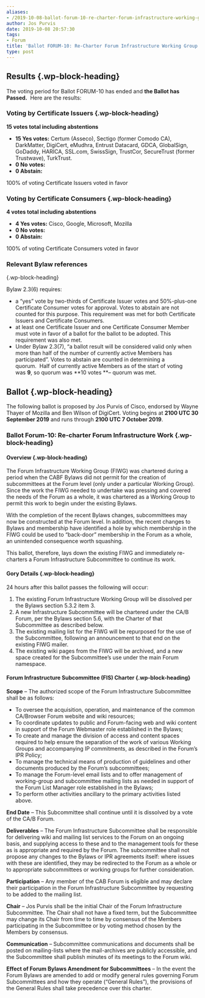 ```yaml
---
aliases:
- /2019-10-08-ballot-forum-10-re-charter-forum-infrastructure-working-group/
author: Jos Purvis
date: 2019-10-08 20:57:30
tags:
- Forum
title: 'Ballot FORUM-10: Re-Charter Forum Infrastructure Working Group'
type: post
---
```


## Results {.wp-block-heading}

The voting period for Ballot FORUM-10 has ended and **the Ballot has Passed.**  Here are the results:

### Voting by Certificate Issuers {.wp-block-heading}

**15 votes total including abstentions**

- **15 Yes votes:** Certum (Asseco), Sectigo (former Comodo CA), DarkMatter, DigiCert, eMudhra, Entrust Datacard, GDCA, GlobalSign, GoDaddy, HARICA, SSL.com, SwissSign, TrustCor, SecureTrust (former Trustwave), TurkTrust.
- **0 No votes:**
- **0 Abstain:**

100% of voting Certificate Issuers voted in favor

### Voting by Certificate Consumers {.wp-block-heading}

**4 votes total including abstentions**

- **4 Yes votes:** Cisco, Google, Microsoft, Mozilla
- **0 No votes:**
- **0 Abstain:**

100% of voting Certificate Consumers voted in favor

### Relevant Bylaw references

{.wp-block-heading}

Bylaw 2.3(6) requires:

- a “yes” vote by two-thirds of Certificate Issuer votes and 50%-plus-one Certificate Consumer votes for approval. Votes to abstain are not counted for this purpose. This requirement was met for both Certificate Issuers and Certificate Consumers.
- at least one Certificate Issuer and one Certificate Consumer Member must vote in favor of a ballot for the ballot to be adopted. This requirement was also met.
- Under Bylaw 2.3(7), “a ballot result will be considered valid only when more than half of the number of currently active Members has participated”. Votes to abstain are counted in determining a quorum.  Half of currently active Members as of the start of voting was **9**, so quorum was **10 votes **– quorum was met.

## Ballot {.wp-block-heading}

The following ballot is proposed by Jos Purvis of Cisco, endorsed by Wayne Thayer of Mozilla and Ben Wilson of DigiCert. Voting begins at **2100 UTC 30 September 2019** and runs through **2100 UTC 7 October 2019**.

### Ballot Forum-10: Re-charter Forum Infrastructure Work {.wp-block-heading}

#### Overview {.wp-block-heading}

The Forum Infrastructure Working Group (FIWG) was chartered during a period when the CABF Bylaws did not permit for the creation of subcommittees at the Forum level (only under a particular Working Group). Since the work the FIWG needed to undertake was pressing and covered the needs of the Forum as a whole, it was chartered as a Working Group to permit this work to begin under the existing Bylaws.

With the completion of the recent Bylaws changes, subcommittees may now be constructed at the Forum level. In addition, the recent changes to Bylaws and membership have identified a hole by which membership in the FIWG could be used to “back-door” membership in the Forum as a whole, an unintended consequence worth squashing.

This ballot, therefore, lays down the existing FIWG and immediately re-charters a Forum Infrastructure Subcommittee to continue its work.

#### Gory Details {.wp-block-heading}

24 hours after this ballot passes the following will occur:

1. The existing Forum Infrastructure Working Group will be dissolved per the Bylaws section 5.3.2 item 3.
1. A new Infrastructure Subcommittee will be chartered under the CA/B Forum, per the Bylaws section 5.6, with the Charter of that Subcommittee as described below.
1. The existing mailing list for the FIWG will be repurposed for the use of the Subcommittee, following an announcement to that end on the existing FIWG mailer.
1. The existing wiki pages from the FIWG will be archived, and a new space created for the Subcommittee’s use under the main Forum namespace.

#### **Forum Infrastructure Subcommittee (FIS) Charter** {.wp-block-heading}

**Scope** – The authorized scope of the Forum Infrastructure Subcommittee shall be as follows:

- To oversee the acquisition, operation, and maintenance of the common CA/Browser Forum website and wiki resources;
- To coordinate updates to public and Forum-facing web and wiki content in support of the Forum Webmaster role established in the Bylaws;
- To create and manage the division of access and content spaces required to help ensure the separation of the work of various Working Groups and accompanying IP commitments, as described in the Forum’s IPR Policy;
- To manage the technical means of production of guidelines and other documents produced by the Forum’s subcommittees;
- To manage the Forum-level email lists and to offer management of working-group and subcommittee mailing lists as needed in support of the Forum List Manager role established in the Bylaws;
- To perform other activities ancillary to the primary activities listed above.

**End Date** – This Subcommittee shall continue until it is dissolved by a vote of the CA/B Forum.

**Deliverables** – The Forum Infrastructure Subcommittee shall be responsible for delivering wiki and mailing list services to the Forum on an ongoing basis, and supplying access to these and to the management tools for these as is appropriate and required by the Forum. The subcommittee shall not propose any changes to the Bylaws or IPR agreements itself: where issues with these are identified, they may be redirected to the Forum as a whole or to appropriate subcommittees or working groups for further consideration.

**Participation** – Any member of the CAB Forum is eligible and may declare their participation in the Forum Infrastructure Subcommittee by requesting to be added to the mailing list.

**Chair** – Jos Purvis shall be the initial Chair of the Forum Infrastructure Subcommittee. The Chair shall not have a fixed term, but the Subcommittee may change its Chair from time to time by consensus of the Members participating in the Subcommittee or by voting method chosen by the Members by consensus.

**Communication** – Subcommittee communications and documents shall be posted on mailing-lists where the mail-archives are publicly accessible, and the Subcommittee shall publish minutes of its meetings to the Forum wiki.

**Effect of Forum Bylaws Amendment for Subcommittees** – In the event the Forum Bylaws are amended to add or modify general rules governing Forum Subcommittees and how they operate (“General Rules”), the provisions of the General Rules shall take precedence over this charter.